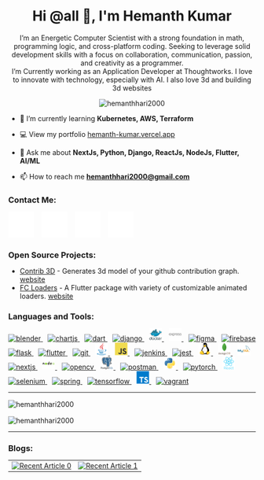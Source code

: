 <h1 align="center">Hi @all 👋, I'm Hemanth Kumar</h1>
<p align="center">
 I’m an Energetic Computer Scientist with a strong foundation in math, programming logic, and cross-platform coding. Seeking to leverage solid development skills with a focus on collaboration, communication, passion, and creativity as a programmer. <br />
I’m Currently working as an Application Developer at Thoughtworks. I love to innovate with technology, especially with AI. I also love 3d and building 3d websites</p>

<p align="center"> <img src="https://komarev.com/ghpvc/?username=hemanthhari2000&label=Profile%20views&color=0e75b6&style=flat" alt="hemanthhari2000" /> </p>

- 🌱 I’m currently learning **Kubernetes, AWS, Terraform**

- 💻 View my portfolio [hemanth-kumar.vercel.app](hemanth-kumar.vercel.app)

- 💬 Ask me about **NextJs, Python, Django, ReactJs, NodeJs, Flutter, AI/ML**

- 📫 How to reach me **hemanthhari2000@gmail.com**

<h3 align="left" style="font-weight: bold; margin-bottom: 10px">Contact Me:</h3>

[![website](./img/globe.svg)](https://hemanth-kumar.vercel.app)
&nbsp;&nbsp;
[![linkedin](./img/linkedin.svg)](https://www.linkedin.com/in/hemanthhari2000/)
&nbsp;&nbsp;
[![website](./img/instagram.svg)](https://www.instagram.com/hemi_hydrate/)
&nbsp;&nbsp;
[![website](./img/twitter.svg)](https://twitter.com/hemi_hydrate)

<h3 align="left" style="font-weight: bold; margin-bottom: 10px">Open Source Projects:</h3>

- [Contrib 3D](https://github.com/hemanthhari2000/contrib-3d) - Generates 3d model of your github contribution graph. [website](https://contrib-3d.vercel.app/)
- [FC Loaders](https://github.com/hemanthhari2000/fc_loaders) - A Flutter package with variety of customizable animated loaders. [website](https://four-cups.github.io/fc_loader_demo/#/)

<h3 align="left" style="font-weight: bold; margin-bottom: 10px">Languages and Tools:</h3>
<p align="left">
 <a style="padding-right: 10px" href="https://www.blender.org/" target="_blank" rel="noreferrer">
    <img src="https://download.blender.org/branding/community/blender_community_badge_white.svg" alt="blender" width="26" height="26"/>
 </a>
 <a style="padding-right: 10px" href="https://www.chartjs.org" target="_blank" rel="noreferrer"> <img src="https://www.chartjs.org/media/logo-title.svg" alt="chartjs" width="26" height="26"/> </a> <a style="padding-right: 10px" href="https://dart.dev" target="_blank" rel="noreferrer"> <img src="https://www.vectorlogo.zone/logos/dartlang/dartlang-icon.svg" alt="dart" width="26" height="26"/> </a> <a style="padding-right: 10px" href="https://www.djangoproject.com/" target="_blank" rel="noreferrer"> <img src="https://cdn.worldvectorlogo.com/logos/django.svg" alt="django" width="26" height="26"/> </a> <a style="padding-right: 10px" href="https://www.docker.com/" target="_blank" rel="noreferrer"> <img src="https://raw.githubusercontent.com/devicons/devicon/master/icons/docker/docker-original-wordmark.svg" alt="docker" width="26" height="26"/> </a> <a style="padding-right: 10px" href="https://expressjs.com" target="_blank" rel="noreferrer"> <img src="https://raw.githubusercontent.com/devicons/devicon/master/icons/express/express-original-wordmark.svg" alt="express" width="26" height="26"/> </a> <a style="padding-right: 10px" href="https://www.figma.com/" target="_blank" rel="noreferrer"> <img src="https://www.vectorlogo.zone/logos/figma/figma-icon.svg" alt="figma" width="26" height="26"/> </a> <a style="padding-right: 10px" href="https://firebase.google.com/" target="_blank" rel="noreferrer"> <img src="https://www.vectorlogo.zone/logos/firebase/firebase-icon.svg" alt="firebase" width="26" height="26"/> </a> <a style="padding-right: 10px" href="https://flask.palletsprojects.com/" target="_blank" rel="noreferrer"> <img src="https://www.vectorlogo.zone/logos/pocoo_flask/pocoo_flask-icon.svg" alt="flask" width="26" height="26"/> </a> <a style="padding-right: 10px" href="https://flutter.dev" target="_blank" rel="noreferrer"> <img src="https://www.vectorlogo.zone/logos/flutterio/flutterio-icon.svg" alt="flutter" width="26" height="26"/> </a> <a style="padding-right: 10px" href="https://git-scm.com/" target="_blank" rel="noreferrer"> <img src="https://www.vectorlogo.zone/logos/git-scm/git-scm-icon.svg" alt="git" width="26" height="26"/> </a> <a style="padding-right: 10px" href="https://www.java.com" target="_blank" rel="noreferrer"> <img src="https://raw.githubusercontent.com/devicons/devicon/master/icons/java/java-original.svg" alt="java" width="26" height="26"/> </a> <a style="padding-right: 10px" href="https://developer.mozilla.org/en-US/docs/Web/JavaScript" target="_blank" rel="noreferrer"> <img src="https://raw.githubusercontent.com/devicons/devicon/master/icons/javascript/javascript-original.svg" alt="javascript" width="26" height="26"/> </a> <a style="padding-right: 10px" href="https://www.jenkins.io" target="_blank" rel="noreferrer"> <img src="https://www.vectorlogo.zone/logos/jenkins/jenkins-icon.svg" alt="jenkins" width="26" height="26"/> </a> <a style="padding-right: 10px" href="https://jestjs.io" target="_blank" rel="noreferrer"> <img src="https://www.vectorlogo.zone/logos/jestjsio/jestjsio-icon.svg" alt="jest" width="26" height="26"/> </a> <a style="padding-right: 10px" href="https://www.linux.org/" target="_blank" rel="noreferrer"> <img src="https://raw.githubusercontent.com/devicons/devicon/master/icons/linux/linux-original.svg" alt="linux" width="26" height="26"/> </a> <a style="padding-right: 10px" href="https://www.mongodb.com/" target="_blank" rel="noreferrer"> <img src="https://raw.githubusercontent.com/devicons/devicon/master/icons/mongodb/mongodb-original-wordmark.svg" alt="mongodb" width="26" height="26"/> </a> <a style="padding-right: 10px" href="https://www.mysql.com/" target="_blank" rel="noreferrer"> <img src="https://raw.githubusercontent.com/devicons/devicon/master/icons/mysql/mysql-original-wordmark.svg" alt="mysql" width="26" height="26"/> </a> <a style="padding-right: 10px" href="https://nextjs.org/" target="_blank" rel="noreferrer"> <img src="https://cdn.worldvectorlogo.com/logos/nextjs-2.svg" alt="nextjs" width="26" height="26"/> </a> <a style="padding-right: 10px" href="https://nodejs.org" target="_blank" rel="noreferrer"> <img src="https://raw.githubusercontent.com/devicons/devicon/master/icons/nodejs/nodejs-original-wordmark.svg" alt="nodejs" width="26" height="26"/> </a> <a style="padding-right: 10px" href="https://opencv.org/" target="_blank" rel="noreferrer"> <img src="https://www.vectorlogo.zone/logos/opencv/opencv-icon.svg" alt="opencv" width="26" height="26"/> </a> <a style="padding-right: 10px" href="https://www.postgresql.org" target="_blank" rel="noreferrer"> <img src="https://raw.githubusercontent.com/devicons/devicon/master/icons/postgresql/postgresql-original-wordmark.svg" alt="postgresql" width="26" height="26"/> </a> <a style="padding-right: 10px" href="https://postman.com" target="_blank" rel="noreferrer"> <img src="https://www.vectorlogo.zone/logos/getpostman/getpostman-icon.svg" alt="postman" width="26" height="26"/> </a> <a style="padding-right: 10px" href="https://www.python.org" target="_blank" rel="noreferrer"> <img src="https://raw.githubusercontent.com/devicons/devicon/master/icons/python/python-original.svg" alt="python" width="26" height="26"/> </a> <a style="padding-right: 10px" href="https://pytorch.org/" target="_blank" rel="noreferrer"> <img src="https://www.vectorlogo.zone/logos/pytorch/pytorch-icon.svg" alt="pytorch" width="26" height="26"/> </a> <a style="padding-right: 10px" href="https://reactjs.org/" target="_blank" rel="noreferrer"> <img src="https://raw.githubusercontent.com/devicons/devicon/master/icons/react/react-original-wordmark.svg" alt="react" width="26" height="26"/> </a> <a style="padding-right: 10px" href="https://www.selenium.dev" target="_blank" rel="noreferrer"> <img src="https://raw.githubusercontent.com/detain/svg-logos/780f25886640cef088af994181646db2f6b1a3f8/svg/selenium-logo.svg" alt="selenium" width="26" height="26"/> </a> <a style="padding-right: 10px" href="https://spring.io/" target="_blank" rel="noreferrer"> <img src="https://www.vectorlogo.zone/logos/springio/springio-icon.svg" alt="spring" width="26" height="26"/> </a> <a style="padding-right: 10px" href="https://www.tensorflow.org" target="_blank" rel="noreferrer"> <img src="https://www.vectorlogo.zone/logos/tensorflow/tensorflow-icon.svg" alt="tensorflow" width="26" height="26"/> </a> <a style="padding-right: 10px" href="https://www.typescriptlang.org/" target="_blank" rel="noreferrer"> <img src="https://raw.githubusercontent.com/devicons/devicon/master/icons/typescript/typescript-original.svg" alt="typescript" width="26" height="26"/> </a> <a style="padding-right: 10px" href="https://www.vagrantup.com/" target="_blank" rel="noreferrer"> <img src="https://www.vectorlogo.zone/logos/vagrantup/vagrantup-icon.svg" alt="vagrant" width="26" height="26"/> </a> </p>

---

<p width="100vw">
<img align="center" src="https://github-readme-stats.vercel.app/api?username=hemanthhari2000&theme=codeSTACKr&show_icons=true&locale=en" alt="hemanthhari2000" />
</p>

<p>
<img align="center" src="https://github-readme-stats.vercel.app/api/top-langs?username=hemanthhari2000&show_icons=true&locale=en&layout=compact&theme=codeSTACKr" alt="hemanthhari2000" />
</p>

---

<h3 align="left" style="font-weight: bold; margin-bottom: 10px">Blogs:</h3>



<table cellspacing="0" cellpadding="0" style="border: none;">
  <tr>
    <td style="border: none;">
     <a 
 target="_blank" 
 href="https://medium.com/@hemanthhari2000/introduction-to-the-world-of-terraform-3b1802c24325">
 <img src="https://github-readme-medium-card-five.vercel.app/api/medium/hemanthhari2000?index=0&mode=heman" 
 alt="Recent Article 0">
   </td>
    <td style="border: none;">
    <a 
 target="_blank" 
 href="https://hemanthhari2000.medium.com/introduction-to-the-world-of-terraform-3b1802c24325">
 <img src="https://github-readme-medium-card-five.vercel.app/api/medium/hemanthhari2000?index=1&mode=heman" 
 alt="Recent Article 1">
   </td>
  </tr>
 </table>
